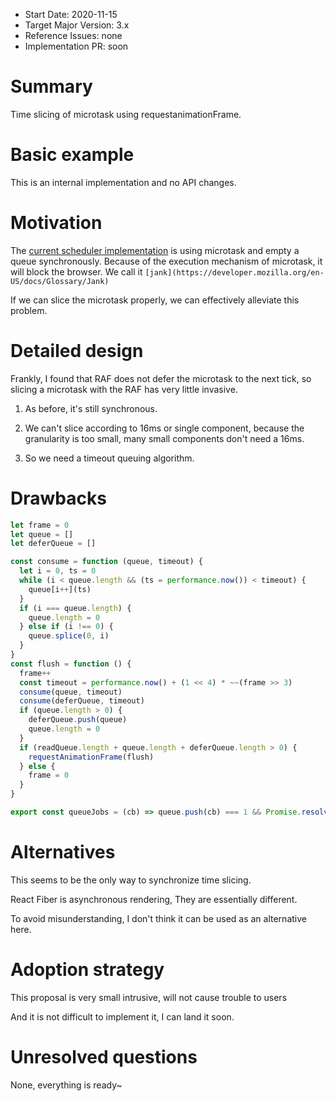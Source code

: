 - Start Date: 2020-11-15
- Target Major Version: 3.x
- Reference Issues: none
- Implementation PR: soon

# Summary

Time slicing of microtask using requestanimationFrame.

# Basic example

This is an internal implementation and no API changes.

# Motivation

The [current scheduler implementation](https://github.com/vuejs/vue-next/blob/master/packages/runtime-core/src/scheduler.ts#L192) is using microtask and empty a queue synchronously. Because of the execution mechanism of microtask, it will block the browser. We call it `[jank](https://developer.mozilla.org/en-US/docs/Glossary/Jank)`

If we can slice the microtask properly, we can effectively alleviate this problem.

# Detailed design

Frankly, I found that RAF does not defer the microtask to the next tick, so slicing a microtask with the RAF has very little invasive.

1. As before, it's still synchronous.

2. We can't slice according to 16ms or single component, because the granularity is too small, many small components don't need a 16ms.

3. So we need a timeout queuing algorithm.

# Drawbacks

```js
let frame = 0
let queue = []
let deferQueue = []

const consume = function (queue, timeout) {
  let i = 0, ts = 0
  while (i < queue.length && (ts = performance.now()) < timeout) {
    queue[i++](ts)
  }
  if (i === queue.length) {
    queue.length = 0
  } else if (i !== 0) {
    queue.splice(0, i)
  }
}
const flush = function () {
  frame++
  const timeout = performance.now() + (1 << 4) * ~~(frame >> 3)
  consume(queue, timeout)
  consume(deferQueue, timeout)
  if (queue.length > 0) {
    deferQueue.push(queue)
    queue.length = 0
  }
  if (readQueue.length + queue.length + deferQueue.length > 0) {
    requestAnimationFrame(flush)
  } else {
    frame = 0
  }
}

export const queueJobs = (cb) => queue.push(cb) === 1 && Promise.resolve().then(flush)
```

# Alternatives

This seems to be the only way to synchronize time slicing.

React Fiber is asynchronous rendering, They are essentially different.

To avoid misunderstanding, I don't think it can be used as an alternative here.

# Adoption strategy

This proposal is very small intrusive, will not cause trouble to users

And it is not difficult to implement it, I can land it soon.

# Unresolved questions

None, everything is ready~
